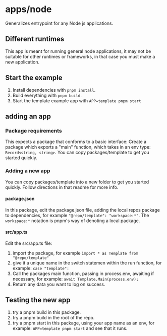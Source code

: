 # apps/node
Generalizes entrypoint for any Node js applications.

## Different runtimes
This app is meant for running general node applications, it may not be suitable for other runtimes or frameworks,
in that case you must make a new application. 

## Start the example
1. Install dependencies with `pnpm install`. 
2. Build everything with `pnpm build`. 
3. Start the template example app with `APP=template pnpm start`

## adding an app
### Package requirements
This expects a package that conforms to a basic interface:
Create a package which exports a "main" function, which takes in an env type: `Record<string, string>`.
You can copy packages/template to get you started quickly.

### Adding a new app
You can copy packages/template into a new folder to get you started quickly. Follow directions in that readme for more info.

#### package.json
In this package, edit the package.json file, adding the local repos package to dependencies, for example `"@repo/template": "workspace:*"`. 
The `workspace:*` notation is pnpm's way of denoting a local package. 

#### src/app.ts
Edit the src/app.ts file:
1. import the package, for example `import * as Template from "@repo/template"`
2. give it a unique name in the switch statemen within the run function, for example: `case "template":`
3. Call the packages main function, passing in process.env, awaiting if necessary, for example: `await Template.Main(process.env);`
4. Return any data you want to log on success.

## Testing the new app
1. try a pnpm build in this package.
2. try a pnpm build in the root of the repo.
3. try a pnpm start in this package, using your app name as an env, for example: `APP=template pnpm start` and see that it runs.

